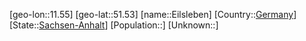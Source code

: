 ﻿---
location: [51.53,11.55]
type: City
tags:
- geo/City


SpocWebEntityId: 30000
isDeleted: false
confidential: public

---
[geo-lon::11.55]
[geo-lat::51.53]
[name::Eilsleben]
[Country::[Germany](geo/Continent/Europe/Germany.md)]
[State::[Sachsen-Anhalt](geo/Continent/Europe/Germany/Sachsen-Anhalt.md)]
[Population::]
[Unknown::]

